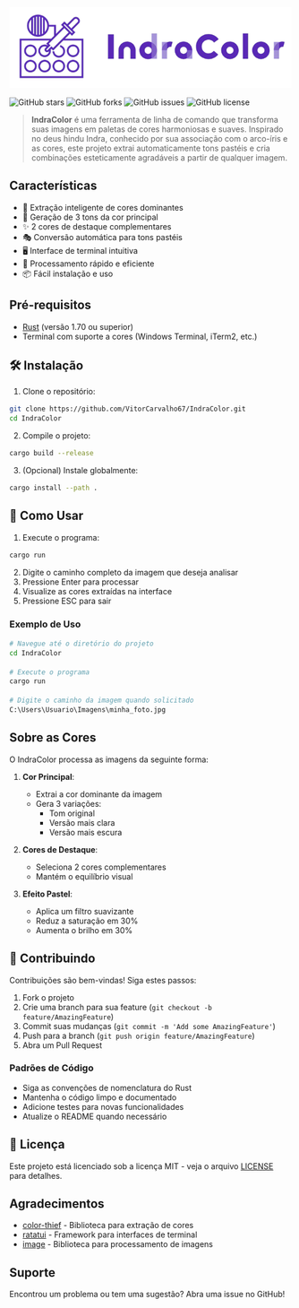 ![IndraColor Logo](assets/logo.png)

![GitHub stars](https://img.shields.io/github/stars/VitorCArvalho67/IndraColor?style=social)
![GitHub forks](https://img.shields.io/github/forks/VitorCArvalho67/IndraColor?style=social)
![GitHub issues](https://img.shields.io/github/issues/VitorCArvalho67/IndraColor)
![GitHub license](https://img.shields.io/github/license/VitorCArvalho67/IndraColor)

> **IndraColor** é uma ferramenta de linha de comando que transforma suas imagens em paletas de cores harmoniosas e suaves. Inspirado no deus hindu Indra, conhecido por sua associação com o arco-íris e as cores, este projeto extrai automaticamente tons pastéis e cria combinações esteticamente agradáveis a partir de qualquer imagem.

## Características

- 🎨 Extração inteligente de cores dominantes
- 🎯 Geração de 3 tons da cor principal
- ✨ 2 cores de destaque complementares
- 🎭 Conversão automática para tons pastéis
- 🖥️ Interface de terminal intuitiva
- 🚀 Processamento rápido e eficiente
- 📦 Fácil instalação e uso

## Pré-requisitos

- [Rust](https://www.rust-lang.org/tools/install) (versão 1.70 ou superior)
- Terminal com suporte a cores (Windows Terminal, iTerm2, etc.)

## 🛠️ Instalação

1. Clone o repositório:
```bash
git clone https://github.com/VitorCarvalho67/IndraColor.git
cd IndraColor
```

2. Compile o projeto:
```bash
cargo build --release
```

3. (Opcional) Instale globalmente:
```bash
cargo install --path .
```

## 🚀 Como Usar

1. Execute o programa:
```bash
cargo run
```

2. Digite o caminho completo da imagem que deseja analisar
3. Pressione Enter para processar
4. Visualize as cores extraídas na interface
5. Pressione ESC para sair

### Exemplo de Uso
```bash
# Navegue até o diretório do projeto
cd IndraColor

# Execute o programa
cargo run

# Digite o caminho da imagem quando solicitado
C:\Users\Usuario\Imagens\minha_foto.jpg
```

## Sobre as Cores

O IndraColor processa as imagens da seguinte forma:

1. **Cor Principal**:
   - Extrai a cor dominante da imagem
   - Gera 3 variações:
     - Tom original
     - Versão mais clara
     - Versão mais escura

2. **Cores de Destaque**:
   - Seleciona 2 cores complementares
   - Mantém o equilíbrio visual

3. **Efeito Pastel**:
   - Aplica um filtro suavizante
   - Reduz a saturação em 30%
   - Aumenta o brilho em 30%

## 🤝 Contribuindo

Contribuições são bem-vindas! Siga estes passos:

1. Fork o projeto
2. Crie uma branch para sua feature (`git checkout -b feature/AmazingFeature`)
3. Commit suas mudanças (`git commit -m 'Add some AmazingFeature'`)
4. Push para a branch (`git push origin feature/AmazingFeature`)
5. Abra um Pull Request

### Padrões de Código

- Siga as convenções de nomenclatura do Rust
- Mantenha o código limpo e documentado
- Adicione testes para novas funcionalidades
- Atualize o README quando necessário

## 📝 Licença

Este projeto está licenciado sob a licença MIT - veja o arquivo [LICENSE](LICENSE) para detalhes.

## Agradecimentos

- [color-thief](https://github.com/onur/color-thief) - Biblioteca para extração de cores
- [ratatui](https://github.com/tui-rs-revival/ratatui) - Framework para interfaces de terminal
- [image](https://github.com/image-rs/image) - Biblioteca para processamento de imagens

## Suporte

Encontrou um problema ou tem uma sugestão? Abra uma issue no GitHub!
